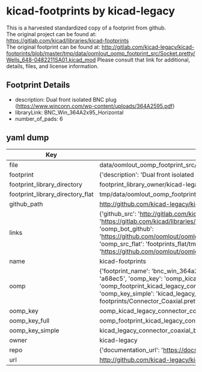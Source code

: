 # kicad-footprints by kicad-legacy  
This is a harvested standardized copy of a footprint from github.  
The original project can be found at:  
https://gitlab.com/kicad/libraries/kicad-footprints  
The original footprint can be found at:
http://gitlab.com/kicad-legacy/kicad-footprints/blob/master/tmp/data/oomlout_oomp_footprint_src/Socket.pretty/Wells_648-0482211SA01.kicad_mod
Please consult that link for additional, details, files, and license information.  
## Footprint Details
* description: Dual front isolated BNC plug (https://www.winconn.com/wp-content/uploads/364A2595.pdf)  
* libraryLink: BNC_Win_364A2x95_Horizontal  
* number_of_pads: 6  
## yaml dump  
| Key | Value |  
| --- | --- |  
| file | data/oomlout_oomp_footprint_src/kicad-footprints/Connector_Coaxial.pretty/BNC_Win_364A2x95_Horizontal.kicad_mod |  
| footprint | {'description': 'Dual front isolated BNC plug (https://www.winconn.com/wp-content/uploads/364A2595.pdf)', 'libraryLink': 'BNC_Win_364A2x95_Horizontal', 'number_of_pads': 6} |  
| footprint_library_directory | footprint_library_owner/kicad-legacy_kicad-footprints |  
| footprint_library_directory_flat | tmp/data/oomlout_oomp_footprint_src/footprints_flat/kicad_legacy_connector_coaxial_bnc_win_364a2x95_horizontal/working |  
| github_path | http://github.com/kicad-legacy/kicad-footprints/blob/master/tmp/data/oomlout_oomp_footprint_src/Connector_Coaxial.pretty/BNC_Win_364A2x95_Horizontal.kicad_mod |  
| links | {'github_src': 'http://gitlab.com/kicad-legacy/kicad-footprints/blob/master/tmp/data/oomlout_oomp_footprint_src/Socket.pretty/Wells_648-0482211SA01.kicad_mod', 'github_src_repo': 'https://gitlab.com/kicad/libraries/kicad-footprints', 'oomp_bot': 'tmp/data/oomlout_oomp_footprint_src/footprints/kicad_legacy_connector_coaxial_bnc_win_364a2x95_horizontal/working', 'oomp_bot_github': 'https://github.com/oomlout/oomlout_oomp_footprint_bot/tree/main/tmp/data/oomlout_oomp_footprint_src/footprints/kicad_legacy_connector_coaxial_bnc_win_364a2x95_horizontal/working', 'oomp_src_flat': 'footprints_flat/tmp/data/oomlout_oomp_footprint_src/footprints_flat/kicad_legacy_connector_coaxial_bnc_win_364a2x95_horizontal/working', 'oomp_src_flat_github': 'https://github.com/oomlout/oomlout_oomp_footprint_src/tree/main/tmp/data/oomlout_oomp_footprint_src/footprints_flat/kicad_legacy_connector_coaxial_bnc_win_364a2x95_horizontal/working'} |  
| name | kicad-footprints |  
| oomp | {'footprint_name': 'bnc_win_364a2x95_horizontal', 'library_name': 'connector_coaxial', 'md5': 'a68ec513da275bcc395bf2559044d88d', 'md5_10': 'a68ec513da', 'md5_5': 'a68ec', 'md5_6': 'a68ec5', 'oomp_key': 'oomp_kicad_legacy_connector_coaxial_bnc_win_364a2x95_horizontal', 'oomp_key_extra': 'oomp_footprint_kicad_legacy_connector_coaxial_bnc_win_364a2x95_horizontal', 'oomp_key_full': 'oomp_footprint_kicad_legacy_connector_coaxial_bnc_win_364a2x95_horizontal_a68ec5', 'oomp_key_simple': 'kicad_legacy_connector_coaxial_bnc_win_364a2x95_horizontal', 'original_filename': 'data/oomlout_oomp_footprint_src/kicad-footprints/Connector_Coaxial.pretty/BNC_Win_364A2x95_Horizontal.kicad_mod', 'owner_name': 'kicad_legacy'} |  
| oomp_key | oomp_kicad_legacy_connector_coaxial_bnc_win_364a2x95_horizontal |  
| oomp_key_full | oomp_footprint_kicad_legacy_connector_coaxial_bnc_win_364a2x95_horizontal |  
| oomp_key_simple | kicad_legacy_connector_coaxial_bnc_win_364a2x95_horizontal |  
| owner | kicad-legacy |  
| repo | {'documentation_url': 'https://docs.github.com/rest/repos/repos#get-a-repository', 'message': 'Not Found'} |  
| url | http://github.com/kicad-legacy/kicad-footprints |  


